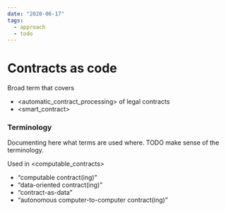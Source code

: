 ```yaml
---
date: "2020-06-17"
tags:
  - approach
  - todo
---
```


# Contracts as code

Broad term that covers
- <automatic_contract_processing> of legal contracts
- <smart_contract>

### Terminology

Documenting here what terms are used where. TODO make sense of the terminology.

Used in <computable_contracts>
- “computable contract(ing)”
- “data-oriented contract(ing)”
- “contract-as-data”
- “autonomous computer-to-computer contract(ing)”
